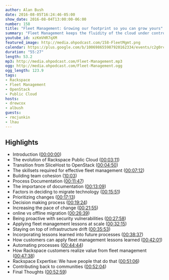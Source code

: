 ```yaml
---
author: Alan Bush
date: 2016-08-05T16:24:46-05:00
show_date: 2016-08-04T13:00:00-06:00
number: 158
title: "Fleet Management: Growing our footprint so you can grow yours"
summary: "Fleet Management keeps the fluidity of the cloud under control. It's the work behind the scenes that allows for the on-demand availability of secure and reliable resources. At Rackspace, our public cloud has grown in size, features and underpinnings over the years and this week we are going to interview two of the people that work to facilitate that progress to uncover the value they bring our Public Cloud customers as well as their lessons learned that can be applied to those undertaking their own fleet management challenges."
youtube_id: xzKmVHR7qXM
featured_image: http://media.ohpodcast.com/158-FleetMgmt.png
calendar: https://plus.google.com/b/100698655987920162334/events/c2g0rccvjsnt3al5ijl28ikmg9c
duration: "55:27"
length: 53.2
mp3: http://media.ohpodcast.com/Fleet-Management.mp3
ogg: http://media.ohpodcast.com/Fleet-Management.ogg
ogg_length: 123.9
tags:
- Rackspace
- Fleet Management
- OpenStack
- Public Cloud
hosts:
- drewcox
- albush
guests:
- rmcjunkin
- lhau
---
```


<!--more-->

## Highlights

- Introduction ([00:00:00](https://youtu.be/xzKmVHR7qXM?t=00h00m00s))
- The evolution of Rackspace Public Cloud ([00:03:11](https://youtu.be/xzKmVHR7qXM?t=00h03m11s))
- Transition from SliceHost to OpenStack ([00:04:50](https://youtu.be/xzKmVHR7qXM?t=00h04m50s))
- The skillsets required for effective fleet management ([00:07:12](https://youtu.be/xzKmVHR7qXM?t=00h07m12s))
- Building team cohesion ([10:03](https://youtu.be/xzKmVHR7qXM?t=10h03m03s))
- Process Documentation ([00:11:47](https://youtu.be/xzKmVHR7qXM?t=00h11m47s))
- The importance of documentation ([00:13:09](https://youtu.be/xzKmVHR7qXM?t=00h13m09s))
- Factors in deciding to migrate technology ([00:15:51](https://youtu.be/xzKmVHR7qXM?t=00h15m51s))
- Prioritizing changes ([00:17:13](https://youtu.be/xzKmVHR7qXM?t=00h17m13s))
- Decision making process ([00:19:24](https://youtu.be/xzKmVHR7qXM?t=00h19m24s))
- Increasing the pace of change ([00:21:55](https://youtu.be/xzKmVHR7qXM?t=00h21m55s))
- online vs offline migration ([00:26:39](https://youtu.be/xzKmVHR7qXM?t=00h26m39s))
- Being proactive with security vulnerabilities ([00:27:58](https://youtu.be/xzKmVHR7qXM?t=00h27m58s))
- Applying fleet management lessons at scale ([00:32:15](https://youtu.be/xzKmVHR7qXM?t=00h32m15s))
- Staying on top of infrastructure drift ([00:35:53](https://youtu.be/xzKmVHR7qXM?t=00h35m53s))
- Incorporating lessons learned into future processes ([00:38:37](https://youtu.be/xzKmVHR7qXM?t=00h38m37s))
- How customers can apply fleet management lessons learned ([00:42:01](https://youtu.be/xzKmVHR7qXM?t=00h42m01s))
- Automating processes ([00:44:44](https://youtu.be/xzKmVHR7qXM?t=00h44m44s))
- How Rackspace customers realize value from fleet management ([00:47:38](https://youtu.be/xzKmVHR7qXM?t=00h47m38s))
- Rackspace Expertise: We have people that do that ([00:51:06](https://youtu.be/xzKmVHR7qXM?t=00h51m06s))
- Contributing back to communities ([00:52:04](https://youtu.be/xzKmVHR7qXM?t=00h52m04s))
- Final Thoughts ([00:52:59](https://youtu.be/xzKmVHR7qXM?t=00h52m59s))
